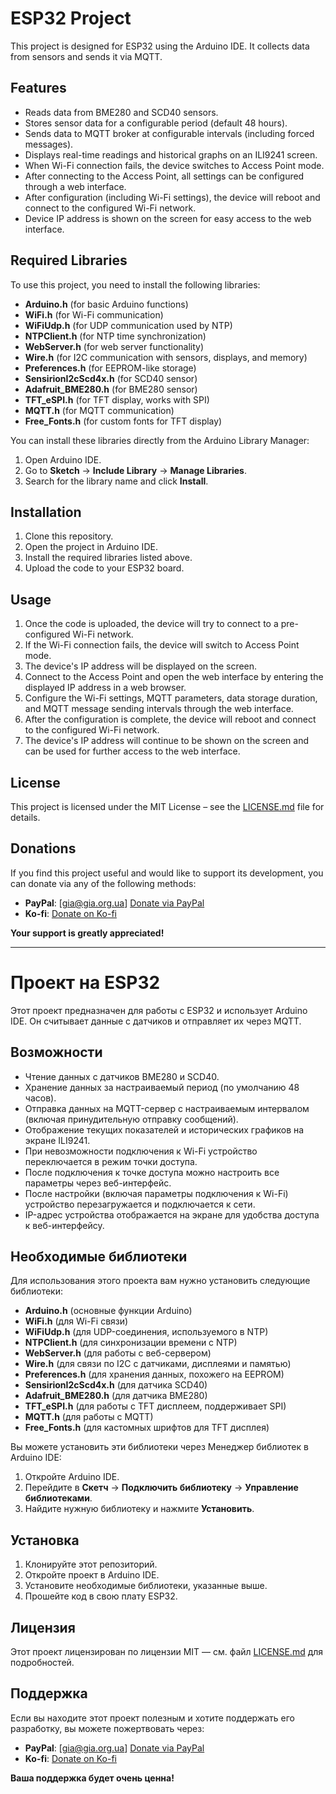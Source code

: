 # ESP32 Project

This project is designed for ESP32 using the Arduino IDE. It collects data from sensors and sends it via MQTT.

## Features
- Reads data from BME280 and SCD40 sensors.
- Stores sensor data for a configurable period (default 48 hours).
- Sends data to MQTT broker at configurable intervals (including forced messages).
- Displays real-time readings and historical graphs on an ILI9241 screen.
- When Wi-Fi connection fails, the device switches to Access Point mode.
- After connecting to the Access Point, all settings can be configured through a web interface.
- After configuration (including Wi-Fi settings), the device will reboot and connect to the configured Wi-Fi network.
- Device IP address is shown on the screen for easy access to the web interface.

## Required Libraries
To use this project, you need to install the following libraries:

- **Arduino.h** (for basic Arduino functions)
- **WiFi.h** (for Wi-Fi communication)
- **WiFiUdp.h** (for UDP communication used by NTP)
- **NTPClient.h** (for NTP time synchronization)
- **WebServer.h** (for web server functionality)
- **Wire.h** (for I2C communication with sensors, displays, and memory)
- **Preferences.h** (for EEPROM-like storage)
- **SensirionI2cScd4x.h** (for SCD40 sensor)
- **Adafruit_BME280.h** (for BME280 sensor)
- **TFT_eSPI.h** (for TFT display, works with SPI)
- **MQTT.h** (for MQTT communication)
- **Free_Fonts.h** (for custom fonts for TFT display)

You can install these libraries directly from the Arduino Library Manager:
1. Open Arduino IDE.
2. Go to **Sketch** → **Include Library** → **Manage Libraries**.
3. Search for the library name and click **Install**.

## Installation
1. Clone this repository.
2. Open the project in Arduino IDE.
3. Install the required libraries listed above.
4. Upload the code to your ESP32 board.

## Usage
1. Once the code is uploaded, the device will try to connect to a pre-configured Wi-Fi network.
2. If the Wi-Fi connection fails, the device will switch to Access Point mode.
3. The device's IP address will be displayed on the screen.
4. Connect to the Access Point and open the web interface by entering the displayed IP address in a web browser.
5. Configure the Wi-Fi settings, MQTT parameters, data storage duration, and MQTT message sending intervals through the web interface.
6. After the configuration is complete, the device will reboot and connect to the configured Wi-Fi network.
7. The device's IP address will continue to be shown on the screen and can be used for further access to the web interface.

## License
This project is licensed under the MIT License – see the [LICENSE.md](LICENSE.md) file for details.

## Donations

If you find this project useful and would like to support its development, you can donate via any of the following methods:

- **PayPal**: [gia@gia.org.ua] [Donate via PayPal](https://www.paypal.me)  
- **Ko-fi**: [Donate on Ko-fi](https://ko-fi.com/igorgimelfarb)  

**Your support is greatly appreciated!**


---

# Проект на ESP32

Этот проект предназначен для работы с ESP32 и использует Arduino IDE. Он считывает данные с датчиков и отправляет их через MQTT.

## Возможности
- Чтение данных с датчиков BME280 и SCD40.
- Хранение данных за настраиваемый период (по умолчанию 48 часов).
- Отправка данных на MQTT-сервер с настраиваемым интервалом (включая принудительную отправку сообщений).
- Отображение текущих показателей и исторических графиков на экране ILI9241.
- При невозможности подключения к Wi-Fi устройство переключается в режим точки доступа.
- После подключения к точке доступа можно настроить все параметры через веб-интерфейс.
- После настройки (включая параметры подключения к Wi-Fi) устройство перезагружается и подключается к сети.
- IP-адрес устройства отображается на экране для удобства доступа к веб-интерфейсу.

## Необходимые библиотеки
Для использования этого проекта вам нужно установить следующие библиотеки:

- **Arduino.h** (основные функции Arduino)
- **WiFi.h** (для Wi-Fi связи)
- **WiFiUdp.h** (для UDP-соединения, используемого в NTP)
- **NTPClient.h** (для синхронизации времени с NTP)
- **WebServer.h** (для работы с веб-сервером)
- **Wire.h** (для связи по I2C с датчиками, дисплеями и памятью)
- **Preferences.h** (для хранения данных, похожего на EEPROM)
- **SensirionI2cScd4x.h** (для датчика SCD40)
- **Adafruit_BME280.h** (для датчика BME280)
- **TFT_eSPI.h** (для работы с TFT дисплеем, поддерживает SPI)
- **MQTT.h** (для работы с MQTT)
- **Free_Fonts.h** (для кастомных шрифтов для TFT дисплея)

Вы можете установить эти библиотеки через Менеджер библиотек в Arduino IDE:
1. Откройте Arduino IDE.
2. Перейдите в **Скетч** → **Подключить библиотеку** → **Управление библиотеками**.
3. Найдите нужную библиотеку и нажмите **Установить**.

## Установка
1. Клонируйте этот репозиторий.
2. Откройте проект в Arduino IDE.
3. Установите необходимые библиотеки, указанные выше.
4. Прошейте код в свою плату ESP32.

## Лицензия
Этот проект лицензирован по лицензии MIT — см. файл [LICENSE.md](LICENSE.md) для подробностей.

##  Поддержка
Если вы находите этот проект полезным и хотите поддержать его разработку, вы можете пожертвовать через:

- **PayPal**: [gia@gia.org.ua] [Donate via PayPal](https://www.paypal.me)  
- **Ko-fi**: [Donate on Ko-fi](https://ko-fi.com/igorgimelfarb)  


**Ваша поддержка будет очень ценна!**
